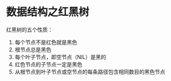 # 数据结构之红黑树

红黑树的五个性质：

1. 每个节点不是红色就是黑色
2. 根节点总是黑色
3. 每个叶子节点，即空节点（NIL）是黑的
4. 红色节点的子节点一定是黑色
5. 从根节点到叶子节点或空节点的每条路径包含相同数目的黑色节点